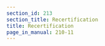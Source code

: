 ```yaml
---
section_id: 213
section_title: Recertification
title: Recertification
page_in_manual: 210-11
---
```

